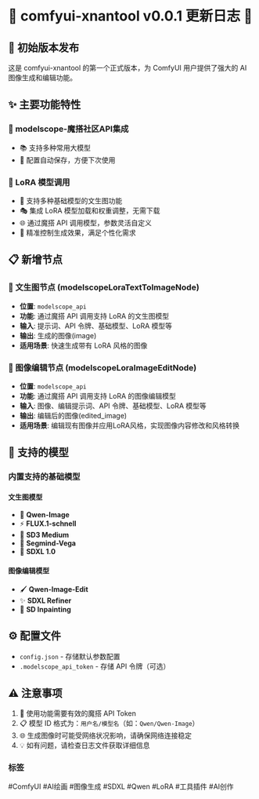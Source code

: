 # 🌟 comfyui-xnantool v0.0.1 更新日志 🌟

## 🎉 初始版本发布

这是 comfyui-xnantool 的第一个正式版本，为 ComfyUI 用户提供了强大的 AI 图像生成和编辑功能。

## ✨ 主要功能特性

### 🤖 modelscope-魔搭社区API集成
- 📚 支持多种常用大模型
- 🔧 配置自动保存，方便下次使用

### 🎨 LoRA 模型调用
- 🚀 支持多种基础模型的文生图功能
- 🎭 集成 LoRA 模型加载和权重调整，无需下载
- 🌐 通过魔搭 API 调用模型，参数灵活自定义
- 🎯 精准控制生成效果，满足个性化需求

## 📋 新增节点

### 🎨 文生图节点 (modelscopeLoraTextToImageNode)
- **位置**: `modelscope_api`
- **功能**: 通过魔搭 API 调用支持 LoRA 的文生图模型
- **输入**: 提示词、API 令牌、基础模型、LoRA 模型等
- **输出**: 生成的图像(image)
- **适用场景**: 快速生成带有 LoRA 风格的图像

### 🎨 图像编辑节点 (modelscopeLoraImageEditNode)
- **位置**: `modelscope_api`
- **功能**: 通过魔搭 API 调用支持 LoRA 的图像编辑模型
- **输入**: 图像、编辑提示词、API 令牌、基础模型、LoRA 模型等
- **输出**: 编辑后的图像(edited_image)
- **适用场景**: 编辑现有图像并应用LoRA风格，实现图像内容修改和风格转换

## 🧰 支持的模型

### 内置支持的基础模型

#### 文生图模型
- 🔮 **Qwen-Image**
- ⚡ **FLUX.1-schnell**
- 🚀 **SD3 Medium**
- 🌟 **Segmind-Vega**
- 🎨 **SDXL 1.0**

#### 图像编辑模型
- 🖌️ **Qwen-Image-Edit**
- ✨ **SDXL Refiner**
- 🔧 **SD Inpainting**

## ⚙️ 配置文件
- `config.json` - 存储默认参数配置
- `.modelscope_api_token` - 存储 API 令牌（可选）

## ⚠️ 注意事项
1. 🔑 使用功能需要有效的魔搭 API Token
2. 📋 模型 ID 格式为：`用户名/模型名`（如：`Qwen/Qwen-Image`）
3. 🌐 生成图像时可能受网络状况影响，请确保网络连接稳定
4. 💡 如有问题，请检查日志文件获取详细信息

### 标签
#ComfyUI #AI绘画 #图像生成 #SDXL #Qwen #LoRA #工具插件 #AI创作